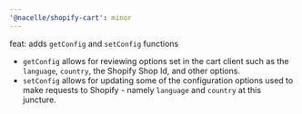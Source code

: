 ```yaml
---
'@nacelle/shopify-cart': minor
---
```


feat: adds `getConfig` and `setConfig` functions

- `getConfig` allows for reviewing options set in the cart client such as the `language`, `country`, the Shopify Shop Id, and other options.
- `setConfig` allows for updating some of the configuration options used to make requests to Shopify - namely `language` and `country` at this juncture.

